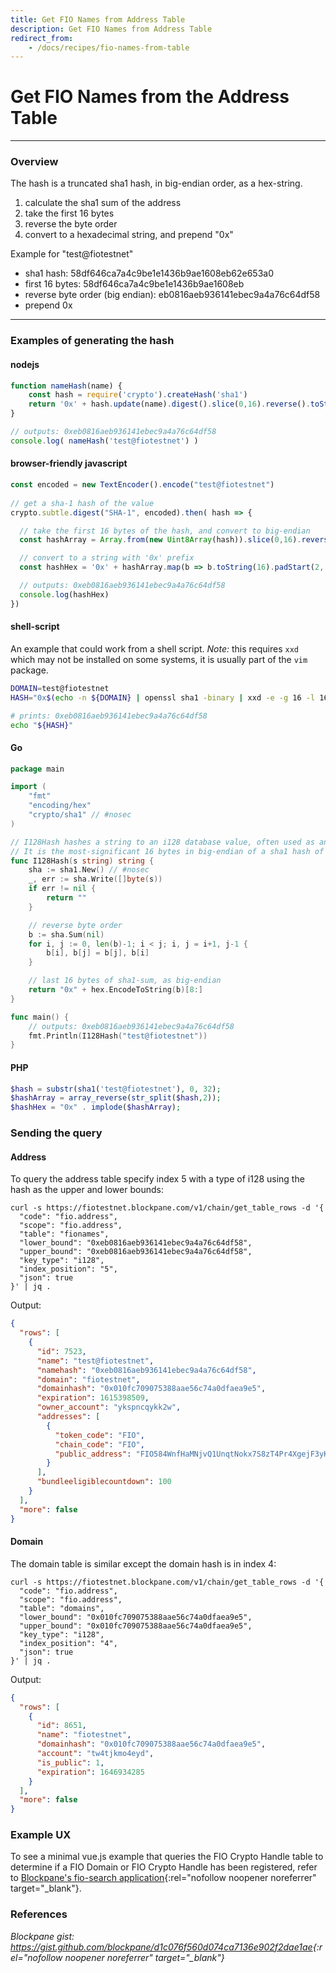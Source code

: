 ```yaml
---
title: Get FIO Names from Address Table
description: Get FIO Names from Address Table
redirect_from:
    - /docs/recipes/fio-names-from-table
---
```


# Get FIO Names from the Address Table

---
### Overview

The hash is a truncated sha1 hash, in big-endian order, as a hex-string.

1. calculate the sha1 sum of the address
1. take the first 16 bytes
1. reverse the byte order
1. convert to a hexadecimal string, and prepend "0x"

Example for "test@fiotestnet"

- sha1 hash: 58df646ca7a4c9be1e1436b9ae1608eb62e653a0
- first 16 bytes: 58df646ca7a4c9be1e1436b9ae1608eb
- reverse byte order (big endian): eb0816aeb936141ebec9a4a76c64df58
- prepend 0x

---
### Examples of generating the hash

#### nodejs

```javascript
function nameHash(name) {
    const hash = require('crypto').createHash('sha1')
    return '0x' + hash.update(name).digest().slice(0,16).reverse().toString("hex")
}

// outputs: 0xeb0816aeb936141ebec9a4a76c64df58
console.log( nameHash('test@fiotestnet') )

```

#### browser-friendly javascript

```javascript
const encoded = new TextEncoder().encode("test@fiotestnet")
  
// get a sha-1 hash of the value
crypto.subtle.digest("SHA-1", encoded).then( hash => {

  // take the first 16 bytes of the hash, and convert to big-endian
  const hashArray = Array.from(new Uint8Array(hash)).slice(0,16).reverse()

  // convert to a string with '0x' prefix
  const hashHex = '0x' + hashArray.map(b => b.toString(16).padStart(2, '0')).join('')

  // outputs: 0xeb0816aeb936141ebec9a4a76c64df58
  console.log(hashHex) 
})

```

#### shell-script

An example that could work from a shell script. _Note:_ this requires `xxd` which may not be installed
on some systems, it is usually part of the `vim` package.

```sh
DOMAIN=test@fiotestnet
HASH="0x$(echo -n ${DOMAIN} | openssl sha1 -binary | xxd -e -g 16 -l 16 | cut -d' ' -f2)"

# prints: 0xeb0816aeb936141ebec9a4a76c64df58
echo "${HASH}"
```

#### Go

```go
package main

import (
	"fmt"
	"encoding/hex"
	"crypto/sha1" // #nosec
)

// I128Hash hashes a string to an i128 database value, often used as an index for a string in a table.
// It is the most-significant 16 bytes in big-endian of a sha1 hash of the provided string, returned as a hex-string
func I128Hash(s string) string {
	sha := sha1.New() // #nosec
	_, err := sha.Write([]byte(s))
	if err != nil {
		return ""
	}

	// reverse byte order
	b := sha.Sum(nil)
	for i, j := 0, len(b)-1; i < j; i, j = i+1, j-1 {
		b[i], b[j] = b[j], b[i]
	}

	// last 16 bytes of sha1-sum, as big-endian
	return "0x" + hex.EncodeToString(b)[8:]
}

func main() {
	// outputs: 0xeb0816aeb936141ebec9a4a76c64df58
	fmt.Println(I128Hash("test@fiotestnet"))
}

```

#### PHP

```php
$hash = substr(sha1('test@fiotestnet'), 0, 32);
$hashArray = array_reverse(str_split($hash,2));
$hashHex = "0x" . implode($hashArray);
```


### Sending the query

#### Address

To query the address table specify index 5 with a type of i128 using the hash as the upper and lower bounds:

```
curl -s https://fiotestnet.blockpane.com/v1/chain/get_table_rows -d '{
  "code": "fio.address",
  "scope": "fio.address",
  "table": "fionames",
  "lower_bound": "0xeb0816aeb936141ebec9a4a76c64df58",
  "upper_bound": "0xeb0816aeb936141ebec9a4a76c64df58",
  "key_type": "i128",
  "index_position": "5",
  "json": true
}' | jq .
```

Output:

```json
{
  "rows": [
    {
      "id": 7523,
      "name": "test@fiotestnet",
      "namehash": "0xeb0816aeb936141ebec9a4a76c64df58",
      "domain": "fiotestnet",
      "domainhash": "0x010fc709075388aae56c74a0dfaea9e5",
      "expiration": 1615398509,
      "owner_account": "ykspncqykk2w",
      "addresses": [
        {
          "token_code": "FIO",
          "chain_code": "FIO",
          "public_address": "FIO584WnfHaMNjvQ1UnqtNokx7S8zT4Pr4XgejF3yKcYpWfXcEHKa"
        }
      ],
      "bundleeligiblecountdown": 100
    }
  ],
  "more": false
}
```

#### Domain

The domain table is similar except the domain hash is in index 4:

```
curl -s https://fiotestnet.blockpane.com/v1/chain/get_table_rows -d '{
  "code": "fio.address",
  "scope": "fio.address",
  "table": "domains",
  "lower_bound": "0x010fc709075388aae56c74a0dfaea9e5",
  "upper_bound": "0x010fc709075388aae56c74a0dfaea9e5",
  "key_type": "i128",
  "index_position": "4",
  "json": true
}' | jq .
```

Output:

```json
{
  "rows": [
    {
      "id": 8651,
      "name": "fiotestnet",
      "domainhash": "0x010fc709075388aae56c74a0dfaea9e5",
      "account": "tw4tjkmo4eyd",
      "is_public": 1,
      "expiration": 1646934285
    }
  ],
  "more": false
}
```

### Example UX

To see a minimal vue.js example that queries the FIO Crypto Handle table to determine if a FIO Domain or FIO Crypto Handle has been registered, refer to [Blockpane's fio-search application](https://github.com/blockpane/fio-search){:rel="nofollow noopener noreferrer" target="_blank"}.

### References

*Blockpane gist: <https://gist.github.com/blockpane/d1c076f560d074ca7136e902f2dae1ae>{:rel="nofollow noopener noreferrer" target="_blank"}*
